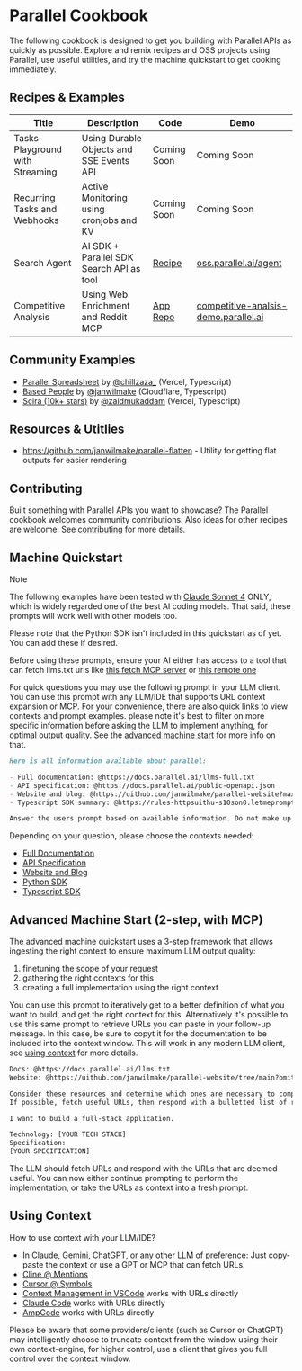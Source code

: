 # Parallel Cookbook

The following cookbook is designed to get you building with Parallel APIs as quickly as possible. Explore and remix recipes and OSS projects using Parallel, use useful utilities, and try the machine quickstart to get cooking immediately.

## Recipes & Examples

| Title                           | Description                              | Code                                                       | Demo                                                   |
| ------------------------------- | ---------------------------------------- | ---------------------------------------------------------- | ------------------------------------------------------ |
| Tasks Playground with Streaming | Using Durable Objects and SSE Events API | Coming Soon           | Coming Soon                |
| Recurring Tasks and Webhooks    | Active Monitoring using cronjobs and KV  | Coming Soon       | Coming Soon             |
| Search Agent                    | AI SDK + Parallel SDK Search API as tool | [Recipe](typescript-recipes/parallel-search-agent)         | [oss.parallel.ai/agent](https://oss.parallel.ai/agent)             |
| Competitive Analysis            | Using Web Enrichment and Reddit MCP      | [App Repo](https://github.com/parallel-web/competitive-analysis-demo/tree/main)| [competitive-analsis-demo.parallel.ai](https://competitive-analysis-demo.parallel.ai/) |

## Community Examples

- [Parallel Spreadsheet](https://github.com/zahidkhawaja/parallel-spreadsheet) by [@chillzaza\_](https://x.com/chillzaza_/status/1958005876918292941) (Vercel, Typescript)
- [Based People](https://github.com/janwilmake/basedpeople) by [@janwilmake](https://x.com/janwilmake/status/1956061673833300443) (Cloudflare, Typescript)
- [Scira (10k+ stars)](https://github.com/zaidmukaddam/scira) by [@zaidmukaddam](https://x.com/zaidmukaddam/status/1958583204635439264) (Vercel, Typescript)

## Resources & Utitlies

- https://github.com/janwilmake/parallel-flatten - Utility for getting flat outputs for easier rendering

## Contributing

Built something with Parallel APIs you want to showcase? The Parallel cookbook welcomes community contributions. Also ideas for other recipes are welcome. See [contributing](CONTRIBUTING.md) for more details.

## Machine Quickstart

> [!NOTE]
> The following examples have been tested with [Claude Sonnet 4](https://www.anthropic.com/claude/sonnet) ONLY, which is widely regarded one of the best AI coding models. That said, these prompts will work well with other models too.
>
> Please note that the Python SDK isn't included in this quickstart as of yet. You can add these if desired.
>
> Before using these prompts, ensure your AI either has access to a tool that can fetch llms.txt urls like [this fetch MCP server](https://github.com/modelcontextprotocol/servers/tree/main/src/fetch) or [this remote one](https://smithery.ai/server/@jiankaitian/servers)

<!--
Note: Why badges?

- Allows showing tokencount
- Allows easy filtering of a context
- Allows quickly seeing a prompt & result and altering the prompt

-->

For quick questions you may use the following prompt in your LLM client. You can use this prompt with any LLM/IDE that supports URL context expansion or MCP. For your convenience, there are also quick links to view contexts and prompt examples. please note it's best to filter on more specific information before asking the LLM to implement anything, for optimal output quality. See the [advanced machine start](#advanced-machine-start-2-step-with-mcp) for more info on that.

```md
Here is all information available about parallel:

- Full documentation: @https://docs.parallel.ai/llms-full.txt
- API specification: @https://docs.parallel.ai/public-openapi.json
- Website and blog: @https://uithub.com/janwilmake/parallel-website?maxTokens=10000000&lines=false
- Typescript SDK summary: @https://rules-httpsuithu-s10son0.letmeprompt.com/parallel-sdk.d.ts

Answer the users prompt based on available information. Do not make up anything, fetch URLs needed incase you need more context, or respond with the URLs if you can't reach them yourself.
```

Depending on your question, please choose the contexts needed:

- [Full Documentation](https://docs.parallel.ai)
- [API Specification](https://docs.parallel.ai/api-reference) 
- [Website and Blog](https://parallel.ai)
- [Python SDK](https://github.com/parallel-web/parallel-sdk-python)
- [Typescript SDK](https://www.npmjs.com/package/parallel-web)
  
## Advanced Machine Start (2-step, with MCP)

The advanced machine quickstart uses a 3-step framework that allows ingesting the right context to ensure maximum LLM output quality:

1. finetuning the scope of your request
2. gathering the right contexts for this
3. creating a full implementation using the right context

You can use this prompt to iteratively get to a better definition of what you want to build, and get the right context for this. Alternatively it's possible to use this same prompt to retrieve URLs you can paste in your follow-up message. In this case, be sure to copyt it for the documentation to be included into the context window. This will work in any modern LLM client, see [using context](#using-context) for more details.

```txt path="relevant-context-prompt.txt"
Docs: @https://docs.parallel.ai/llms.txt
Website: @https://uithub.com/janwilmake/parallel-website/tree/main?omitFiles=true

Consider these resources and determine which ones are necessary to complete the users task.
If possible, fetch useful URLs, then respond with a bulletted list of raw urls (prepended with @) that are relevant.

I want to build a full-stack application.

Technology: [YOUR TECH STACK]
Specification:
[YOUR SPECIFICATION]
```

The LLM should fetch URLs and respond with the URLs that are deemed useful. You can now either continue prompting to perform the implementation, or take the URLs as context into a fresh prompt.

## Using Context

How to use context with your LLM/IDE?

- In Claude, Gemini, ChatGPT, or any other LLM of preference: Just copy-paste the context or use a GPT or MCP that can fetch URLs.
- [Cline @ Mentions](https://docs.cline.bot/features/at-mentions/overview)
- [Cursor @ Symbols](https://docs.cursor.com/en/context/@-symbols/overview)
- [Context Management in VSCode](https://code.visualstudio.com/docs/copilot/chat/copilot-chat-context#_add-files-as-context) works with URLs directly
- [Claude Code](https://www.anthropic.com/engineering/claude-code-best-practices) works with URLs directly
- [AmpCode](https://ampcode.com) works with URLs directly

Please be aware that some providers/clients (such as Cursor or ChatGPT) may intelligently choose to truncate context from the window using their own context-engine, for higher control, use a client that gives you full control over the context window.
